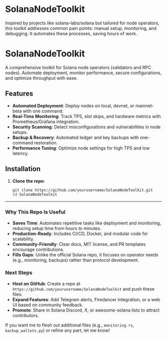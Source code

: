 # SolanaNodeToolkit
Inspired by projects like solana-labs/solana but tailored for node operators, this toolkit addresses common pain points: manual setup, monitoring, and debugging. It automates these processes, saving hours of work.

# SolanaNodeToolkit

A comprehensive toolkit for Solana node operators (validators and RPC nodes). Automate deployment, monitor performance, secure configurations, and optimize throughput with ease.

## Features
- **Automated Deployment**: Deploy nodes on local, devnet, or mainnet-beta with one command.
- **Real-Time Monitoring**: Track TPS, slot skips, and hardware metrics with Prometheus/Grafana integration.
- **Security Scanning**: Detect misconfigurations and vulnerabilities in node setups.
- **Backup & Recovery**: Automated ledger and key backups with one-command restoration.
- **Performance Tuning**: Optimize node settings for high TPS and low latency.

## Installation

1. **Clone the repo**:
   ```bash
   git clone https://github.com/yourusername/SolanaNodeToolkit.git
   cd SolanaNodeToolkit


---

### Why This Repo Is Useful
- **Saves Time**: Automates repetitive tasks like deployment and monitoring, reducing setup time from hours to minutes.
- **Production-Ready**: Includes CI/CD, Docker, and modular code for scalability.
- **Community-Friendly**: Clear docs, MIT license, and PR templates encourage contributions.
- **Fills Gaps**: Unlike the official Solana repo, it focuses on operator needs (e.g., monitoring, backups) rather than protocol development.

### Next Steps
- **Host on GitHub**: Create a repo at `https://github.com/yourusername/SolanaNodeToolkit` and push these files.
- **Expand Features**: Add Telegram alerts, Firedancer integration, or a web UI based on community feedback.
- **Promote**: Share in Solana Discord, X, or awesome-solana lists to attract contributors.

If you want me to flesh out additional files (e.g., `monitoring.rs`, `backup_wallets.py`) or refine any part, let me know!

